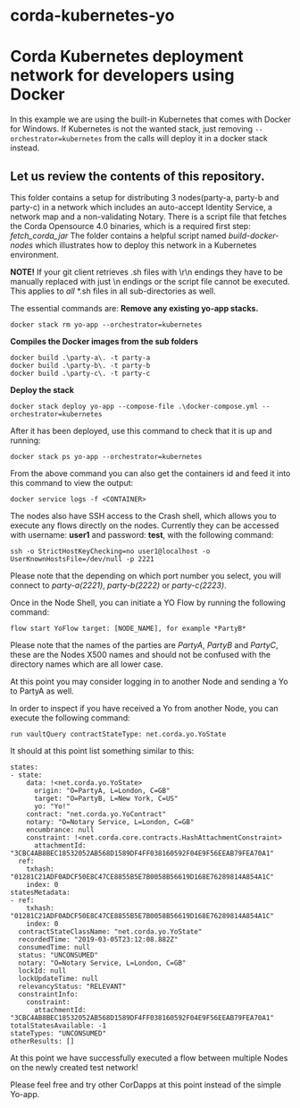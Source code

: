 # corda-kubernetes-yo
# Corda Kubernetes deployment network for developers using Docker

In this example we are using the built-in Kubernetes that comes with Docker for Windows.
If Kubernetes is not the wanted stack, just removing `--orchestrator=kubernetes` from the calls will deploy it in a docker stack instead.


## Let us review the contents of this repository.

This folder contains a setup for distributing 3 nodes(party-a, party-b and party-c) in a network which includes an auto-accept Identity Service, a network map and a non-validating Notary.
There is a script file that fetches the Corda Opensource 4.0 binaries, which is a required first step: *fetch_corda_jar*
The folder contains a helpful script named *build-docker-nodes* which illustrates how to deploy this network in a Kubernetes environment.

**NOTE!** 
If your git client retrieves .sh files with \r\n endings they have to be manually replaced with just \n endings or the script file cannot be executed.
This applies to _all_ *.sh files in all sub-directories as well.


The essential commands are:
**Remove any existing yo-app stacks.**
```
docker stack rm yo-app --orchestrator=kubernetes
```

**Compiles the Docker images from the sub folders**
```
docker build .\party-a\. -t party-a
docker build .\party-b\. -t party-b
docker build .\party-c\. -t party-c
```

**Deploy the stack**
```
docker stack deploy yo-app --compose-file .\docker-compose.yml --orchestrator=kubernetes
```

After it has been deployed, use this command to check that it is up and running:
```
docker stack ps yo-app --orchestrator=kubernetes
```

From the above command you can also get the containers id and feed it into this command to view the output:
```
docker service logs -f <CONTAINER>
```

The nodes also have SSH access to the Crash shell, which allows you to execute any flows directly on the nodes.
Currently they can be accessed with username: **user1** and password: **test**, with the following command:
```
ssh -o StrictHostKeyChecking=no user1@localhost -o UserKnownHostsFile=/dev/null -p 2221
```
Please note that the depending on which port number you select, you will connect to *party-a(2221)*, *party-b(2222)* or *party-c(2223)*.


Once in the Node Shell, you can initiate a YO Flow by running the following command:
```
flow start YoFlow target: [NODE_NAME], for example *PartyB*
```
Please note that the names of the parties are *PartyA*, *PartyB* and *PartyC*, these are the Nodes X500 names and should not be confused with the directory names which are all lower case.

At this point you may consider logging in to another Node and sending a Yo to PartyA as well.

In order to inspect if you have received a Yo from another Node, you can execute the following command:
```
run vaultQuery contractStateType: net.corda.yo.YoState
```

It should at this point list something similar to this:
```
states:
- state:
    data: !<net.corda.yo.YoState>
      origin: "O=PartyA, L=London, C=GB"
      target: "O=PartyB, L=New York, C=US"
      yo: "Yo!"
    contract: "net.corda.yo.YoContract"
    notary: "O=Notary Service, L=London, C=GB"
    encumbrance: null
    constraint: !<net.corda.core.contracts.HashAttachmentConstraint>
      attachmentId: "3CBC4AB8BEC18532052AB568D1589DF4FF038160592F04E9F56EEAB79FEA70A1"
  ref:
    txhash: "01281C21ADF0ADCF50E8C47CE8855B5E7B0058B56619D168E76289814A854A1C"
    index: 0
statesMetadata:
- ref:
    txhash: "01281C21ADF0ADCF50E8C47CE8855B5E7B0058B56619D168E76289814A854A1C"
    index: 0
  contractStateClassName: "net.corda.yo.YoState"
  recordedTime: "2019-03-05T23:12:08.882Z"
  consumedTime: null
  status: "UNCONSUMED"
  notary: "O=Notary Service, L=London, C=GB"
  lockId: null
  lockUpdateTime: null
  relevancyStatus: "RELEVANT"
  constraintInfo:
    constraint:
      attachmentId: "3CBC4AB8BEC18532052AB568D1589DF4FF038160592F04E9F56EEAB79FEA70A1"
totalStatesAvailable: -1
stateTypes: "UNCONSUMED"
otherResults: []
```

At this point we have successfully executed a flow between multiple Nodes on the newly created test network!

Please feel free and try other CorDapps at this point instead of the simple Yo-app.
